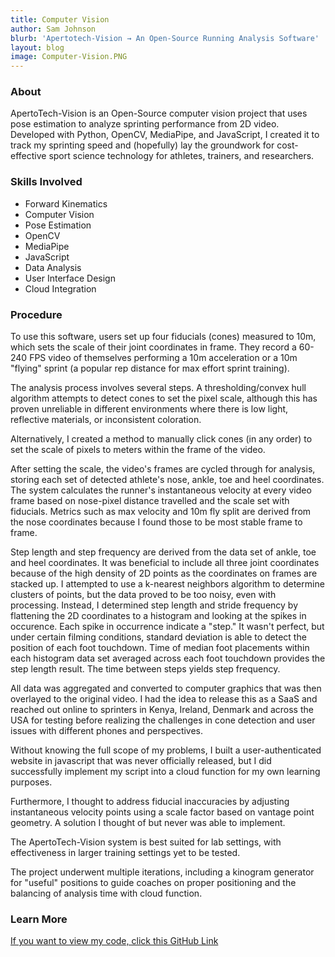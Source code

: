 ```yaml
---
title: Computer Vision
author: Sam Johnson
blurb: 'Apertotech-Vision → An Open-Source Running Analysis Software'
layout: blog
image: Computer-Vision.PNG
---
```

### About
ApertoTech-Vision is an Open-Source computer vision project that uses pose estimation to analyze sprinting performance from 2D video. Developed with Python, OpenCV, MediaPipe, and JavaScript, I created it to track my sprinting speed and (hopefully) lay the groundwork for cost-effective sport science technology for athletes, trainers, and researchers.

### Skills Involved
- Forward Kinematics
- Computer Vision
- Pose Estimation
- OpenCV
- MediaPipe
- JavaScript
- Data Analysis
- User Interface Design
- Cloud Integration

### Procedure

<!-- 

Aperto-Vision combines OpenCV and Google MediaPipe pose estimation to map runner's positions and velocities based on the frame rate of the video. The Python code uses a point mapping algorithm I wrote to calculated velocities, based on the scale of measured fiducials that are recognized with image thresholding and contour detection.

After collecting joint data, ApertoTech-Vision determines stride length, stride frequency, max velocity, and 10m fly split, along with a velocity graph that spans the curve. This enables automated analysis of running technique, stride length, body alignment, and more.


This project implements computer vision techniques to analyze visual data from running activities. It uses pose estimation algorithms for tracking and mapping runner's positions accurately. The coding development primarily uses Python to construct and employ these computer vision and pose estimation algorithms.

Through a point-mapping algorithms based on recognizing measured fiducials, ApertoTech-Vision

OpenCV library serves as the basis for image processing and computer vision tasks, while the MediaPipe framework is employed to access pre-built computer vision models for efficient pose estimation. JavaScript is used for the creation of the user interface and other interactive elements of the platform. Mathematical principles and algorithms are applied to precisely map runner's positions based on their joint movements.

#### User Flow Algorithm: -->
To use this software, users set up four fiducials (cones) measured to 10m, which sets the scale of their joint coordinates in frame. They record a 60-240 FPS video of themselves performing a 10m acceleration or a 10m "flying" sprint (a popular rep distance for max effort sprint training).

The analysis process involves several steps. A thresholding/convex hull algorithm attempts to detect cones to set the pixel scale, although this has proven unreliable in different environments where there is low light, reflective materials, or inconsistent coloration.

Alternatively, I created a method to manually click cones (in any order) to set the scale of pixels to meters within the frame of the video.

After setting the scale, the video's frames are cycled through for analysis, storing each set of detected athlete's nose, ankle, toe and heel coordinates. The system calculates the runner's instantaneous velocity at every video frame based on nose-pixel distance travelled and the scale set with fiducials. Metrics such as max velocity and 10m fly split are derived from the nose coordinates because I found those to be most stable frame to frame.

Step length and step frequency are derived from the data set of ankle, toe and heel coordinates. It was beneficial to include all three joint coordinates because of the high density of 2D points as the coordinates on frames are stacked up. I attempted to use a k-nearest neighbors algorithm to determine clusters of points, but the data proved to be too noisy, even with processing. Instead, I determined step length and stride frequency by flattening the 2D coordinates to a histogram and looking at the spikes in occurence. Each spike in occurrence indicate a "step." It wasn't perfect, but under certain filming conditions, standard deviation is able to detect the position of each foot touchdown. Time of median foot placements within each histogram data set averaged across each foot touchdown provides the step length result. The time between steps yields step frequency.

All data was aggregated and converted to computer graphics that was then overlayed to the original video. I had the idea to release this as a SaaS and reached out online to sprinters in Kenya, Ireland, Denmark and across the USA for testing before realizing the challenges in cone detection and user issues with different phones and perspectives.

Without knowing the full scope of my problems, I built a user-authenticated website in javascript that was never officially released, but I did successfully implement my script into a cloud function for my own learning purposes.

Furthermore, I thought to address fiducial inaccuracies by adjusting instantaneous velocity points using a scale factor based on vantage point geometry. A solution I thought of but never was able to implement. 

The ApertoTech-Vision system is best suited for lab settings, with effectiveness in larger training settings yet to be tested.

The project underwent multiple iterations, including a kinogram generator for "useful" positions to guide coaches on proper positioning and the balancing of analysis time with cloud function.

### Learn More
<a href="https://github.com/sammyj-me/ApertoTech-Vision">If you want to view my code, click this GitHub Link</a>